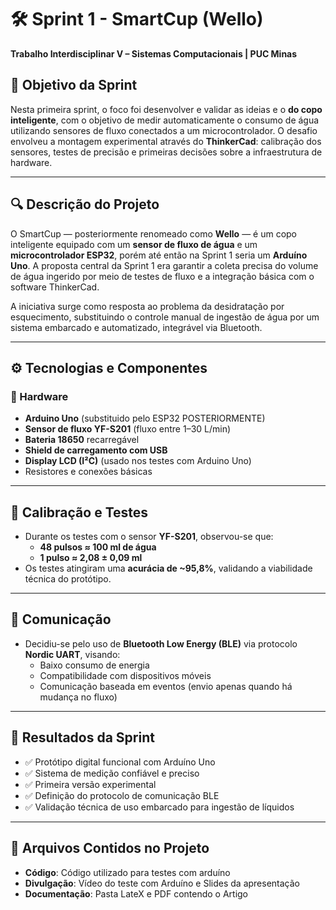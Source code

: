 # 🛠️ Sprint 1 - SmartCup (Wello)

**Trabalho Interdisciplinar V – Sistemas Computacionais | PUC Minas**

## 📌 Objetivo da Sprint

Nesta primeira sprint, o foco foi desenvolver e validar as ideias e o **do copo inteligente**, com o objetivo de medir automaticamente o consumo de água utilizando sensores de fluxo conectados a um microcontrolador. O desafio envolveu a montagem experimental através do **ThinkerCad**: calibração dos sensores, testes de precisão e primeiras decisões sobre a infraestrutura de hardware.

---

## 🔍 Descrição do Projeto

O SmartCup — posteriormente renomeado como **Wello** — é um copo inteligente equipado com um **sensor de fluxo de água** e um **microcontrolador ESP32**, porém até então na Sprint 1 seria um **Arduíno Uno**. A proposta central da Sprint 1 era garantir a coleta precisa do volume de água ingerido por meio de testes de fluxo e a integração básica com o software ThinkerCad.

A iniciativa surge como resposta ao problema da desidratação por esquecimento, substituindo o controle manual de ingestão de água por um sistema embarcado e automatizado, integrável via Bluetooth.

---

## ⚙️ Tecnologias e Componentes

### 🧩 Hardware

- **Arduino Uno** (substituido pelo ESP32 POSTERIORMENTE)
- **Sensor de fluxo YF-S201** (fluxo entre 1–30 L/min)
- **Bateria 18650** recarregável
- **Shield de carregamento com USB**
- **Display LCD (I²C)** (usado nos testes com Arduino Uno)
- Resistores e conexões básicas

---

## 🔬 Calibração e Testes

- Durante os testes com o sensor **YF-S201**, observou-se que:
  - **48 pulsos ≈ 100 ml de água**
  - **1 pulso ≈ 2,08 ± 0,09 ml**
- Os testes atingiram uma **acurácia de ~95,8%**, validando a viabilidade técnica do protótipo.

---

## 📶 Comunicação

- Decidiu-se pelo uso de **Bluetooth Low Energy (BLE)** via protocolo **Nordic UART**, visando:
  - Baixo consumo de energia
  - Compatibilidade com dispositivos móveis
  - Comunicação baseada em eventos (envio apenas quando há mudança no fluxo)

---

## 🧪 Resultados da Sprint

- ✅ Protótipo digital funcional com Arduíno Uno
- ✅ Sistema de medição confiável e preciso
- ✅ Primeira versão experimental
- ✅ Definição do protocolo de comunicação BLE
- ✅ Validação técnica de uso embarcado para ingestão de líquidos

---

## 📁 Arquivos Contidos no Projeto

- **Código**: Código utilizado para testes com arduíno
- **Divulgação**: Vídeo do teste com Arduíno e Slides da apresentação
- **Documentação**: Pasta LateX e PDF contendo o Artigo
